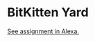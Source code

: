 # BitKitten Yard
[See assignment in Alexa.](https://alexa.bitmaker.co/wdi/67/assignments/2057/latest)
